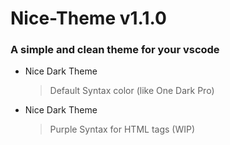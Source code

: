 # Nice-Theme v1.1.0
  ### A simple and clean theme for your vscode
  
  - Nice Dark Theme
    > Default Syntax color (like One Dark Pro)
   
  - Nice Dark Theme
    > Purple Syntax for HTML tags (WIP)
